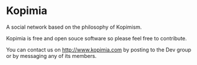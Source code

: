 Kopimia
======
A social network based on the philosophy of Kopimism.

Kopimia is free and open souce software so please feel free to contribute.

You can contact us on http://www.kopimia.com by posting to the Dev group
or by messaging any of its members.
